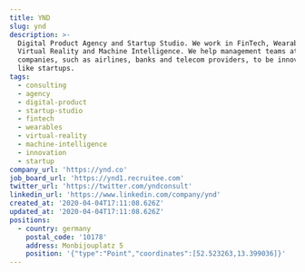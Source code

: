 ```yaml
---
title: YND
slug: ynd
description: >-
  Digital Product Agency and Startup Studio. We work in FinTech, Wearables,
  Virtual Reality and Machine Intelligence. We help management teams at big
  companies, such as airlines, banks and telecom providers, to be innovative
  like startups.
tags:
  - consulting
  - agency
  - digital-product
  - startup-studio
  - fintech
  - wearables
  - virtual-reality
  - machine-intelligence
  - innovation
  - startup
company_url: 'https://ynd.co'
job_board_url: 'https://ynd1.recruitee.com'
twitter_url: 'https://twitter.com/yndconsult'
linkedin_url: 'https://www.linkedin.com/company/ynd'
created_at: '2020-04-04T17:11:08.626Z'
updated_at: '2020-04-04T17:11:08.626Z'
positions:
  - country: germany
    postal_code: '10178'
    address: Monbijouplatz 5
    position: '{"type":"Point","coordinates":[52.523263,13.399036]}'
---
```


